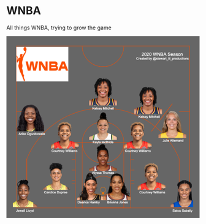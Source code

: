# WNBA
All things WNBA, trying to grow the game 

![Most-Made-Shots-for-2020-season](https://github.com/stewart-lacy/WNBA/blob/main/newplot%20(9).png?raw=true)

